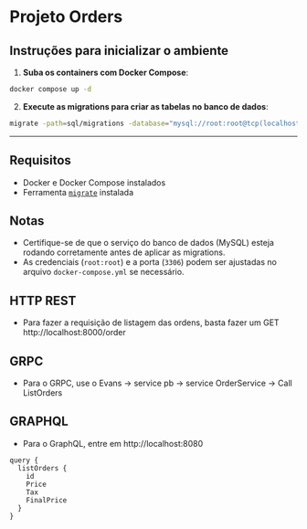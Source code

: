 # Projeto Orders

## Instruções para inicializar o ambiente

1. **Suba os containers com Docker Compose**:

```bash
docker compose up -d
```

2. **Execute as migrations para criar as tabelas no banco de dados**:

```bash
migrate -path=sql/migrations -database="mysql://root:root@tcp(localhost:3306)/orders" -verbose up
```

---

## Requisitos

- Docker e Docker Compose instalados
- Ferramenta [`migrate`](https://github.com/golang-migrate/migrate) instalada

## Notas

- Certifique-se de que o serviço do banco de dados (MySQL) esteja rodando corretamente antes de aplicar as migrations.
- As credenciais (`root:root`) e a porta (`3306`) podem ser ajustadas no arquivo `docker-compose.yml` se necessário.

## HTTP REST

- Para fazer a requisição de listagem das ordens, basta fazer um GET http://localhost:8000/order

## GRPC

- Para o GRPC, use o Evans -> service pb -> service OrderService -> Call ListOrders

## GRAPHQL

- Para o GraphQL, entre em http://localhost:8080

```
query {
  listOrders {
    id
    Price
    Tax
    FinalPrice
  }
}
```
